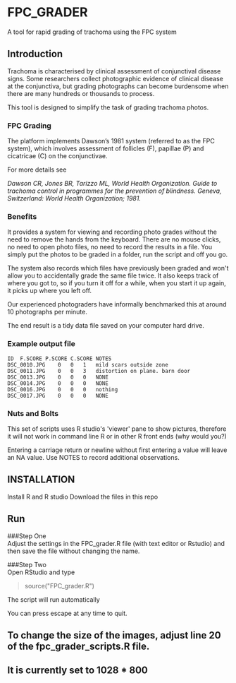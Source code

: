 # FPC_GRADER
A tool for rapid grading of trachoma using the FPC system

## Introduction
Trachoma is characterised by clinical assessment of conjunctival disease signs. Some researchers collect photographic evidence of clinical disease at the conjunctiva, but grading photographs can become burdensome when there are many hundreds or thousands to process.

This tool is designed to simplify the task of grading trachoma photos.

### FPC Grading

The platform implements Dawson’s 1981 system (referred to as the FPC system), which involves assessment of follicles (F), papillae (P) and cicatricae (C) on the conjunctivae.

For more details see 

*Dawson CR, Jones BR, Tarizzo ML, World Health Organization. Guide to trachoma
control in programmes for the prevention of blindness. Geneva, Switzerland: World
Health Organization; 1981.*  

### Benefits  

It provides a system for viewing and recording photo grades without the need to remove the hands from the keyboard. There are no mouse clicks, no need to open photo files, no need to record the results in a file. You simply put the photos to be graded in a folder, run the script and off you go.  

The system also records which files have previously been graded and won't allow you to accidentally grade the same file twice. It also keeps track of where you got to, so if you turn it off for a while, when you start it up again, it picks up where you left off. 

Our experienced photograders have informally benchmarked this at around 10 photographs per minute.  

The end result is a tidy data file saved on your computer hard drive.  
### Example output file

```
ID	F.SCORE	P.SCORE	C.SCORE	NOTES
DSC_0010.JPG	0	0	1	mild scars outside zone
DSC_0011.JPG	0	0	3	distortion on plane. barn door
DSC_0013.JPG	0	0	0	NONE
DSC_0014.JPG	0	0	0	NONE
DSC_0016.JPG	0	0	0	nothing
DSC_0017.JPG	0	0	0	NONE

```

### Nuts and Bolts  
  
This set of scripts uses R studio's 'viewer' pane to show pictures, therefore it will not work in command line R or in other R front ends (why would you?)

Entering a carriage return or newline without first entering a value will leave an NA value.
Use NOTES to record additional observations.

## INSTALLATION

Install R and R studio
Download the files in this repo

## Run

###Step One  
Adjust the settings in the FPC_grader.R file (with text editor or Rstudio) and then save the file without changing the name.  
  
###Step Two  
Open RStudio and type

>source("FPC_grader.R")

The script will run automatically

You can press escape at any time to quit. 


## To change the size of the images, adjust line 20 of the fpc_grader_scripts.R file.
## It is currently set to 1028 * 800
